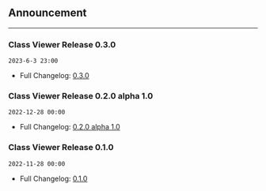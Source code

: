 ## Announcement

---

### Class Viewer Release 0.3.0

`2023-6-3 23:00`

- Full Changelog: [0.3.0](Changelog.md#030)


### Class Viewer Release 0.2.0 alpha 1.0

`2022-12-28 00:00`

- Full Changelog: [0.2.0 alpha 1.0](Changelog.md#020-alpha-10)


### Class Viewer Release 0.1.0

`2022-11-28 00:00`

- Full Changelog: [0.1.0](Changelog.md#010)

